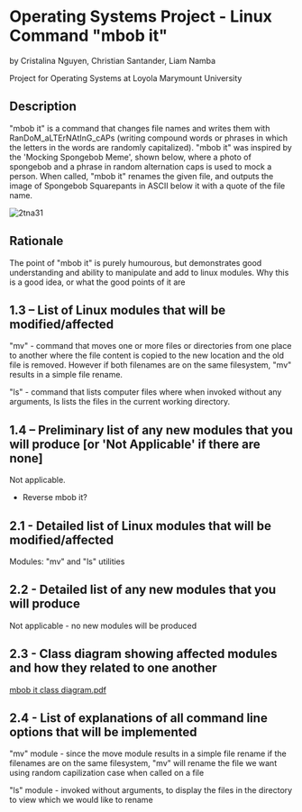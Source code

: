 # Operating Systems Project - Linux Command "mbob it"
by Cristalina Nguyen, Christian Santander, Liam Namba

Project for Operating Systems at Loyola Marymount University

## Description
"mbob it" is a command that changes file names and writes them with RanDoM_aLTErNAtInG_cAPs (writing compound words or phrases in which the letters in the words are randomly capitalized). "mbob it" was inspired by the 'Mocking Spongebob Meme', shown below, where a photo of spongebob and a phrase in random alternation caps is used to mock a person. When called, "mbob it" renames the given file, and outputs the image of Spongebob Squarepants in ASCII below it with a quote of the file name.

![2tna31](https://user-images.githubusercontent.com/21330088/52768280-f1a85a00-2fe1-11e9-9127-fd2bb7afcbee.jpg)

## Rationale
The point of "mbob it" is purely humourous, but demonstrates good understanding and ability to manipulate and add to linux modules. Why this is a good idea, or what the good points of it are 


## 1.3 – List of Linux modules that will be modified/affected
"mv" - command that moves one or more files or directories from one place to another where the file content is copied to the new location and the old file is removed. However if both filenames are on the same filesystem, "mv" results in a simple file rename.

"ls" - command that lists computer files where when invoked without any arguments, ls lists the files in the current working directory.


## 1.4 – Preliminary list of any new modules that you will produce [or 'Not Applicable' if there are none]
Not applicable.
- Reverse mbob it?

## 2.1 - Detailed list of Linux modules that will be modified/affected
Modules: "mv" and "ls" utilities

## 2.2 - Detailed list of any new modules that you will produce 
Not applicable - no new modules will be produced

## 2.3 - Class diagram showing affected modules and how they related to one another
[mbob it class diagram.pdf](https://github.com/cristalinanguyen/OperatingSystemsProject/files/3105602/mbob.it.class.diagram.pdf)

## 2.4 - List of explanations of all command line options that will be implemented
"mv" module - since the move module results in a simple file rename if the filenames are on the same filesystem, "mv" will rename the file we want using random capilization case when called on a file

"ls" module - invoked without arguments, to display the files in the directory to view which we would like to rename
